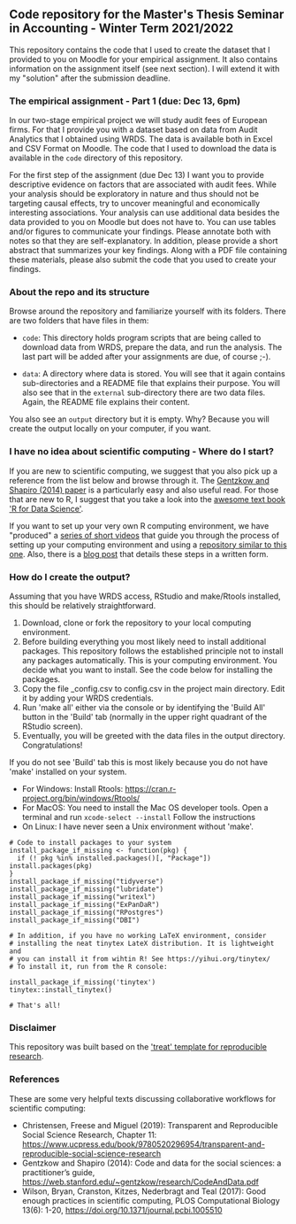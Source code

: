 ## Code repository for the Master's Thesis Seminar in Accounting - Winter Term 2021/2022 

This repository contains the code that I used to create the dataset that I provided to you on Moodle for your empirical assignment. It also contains information on the assignment itself (see next section). I will extend it with my "solution" after the submission deadline.


### The empirical assignment - Part 1 (due: Dec 13, 6pm)

In our two-stage empirical project we will study audit fees of European firms. For that I provide you with a dataset based on data from Audit Analytics that I obtained using WRDS. The data is available both in Excel and CSV Format on Moodle. The code that I used to download the data is available in the `code` directory of this repository.

For the first step of the assignment (due Dec 13) I want you to provide descriptive evidence on factors that are associated with audit fees. While your analysis should be exploratory in nature and thus should not be targeting causal effects, try to uncover meaningful and economically interesting associations. Your analysis can use additional data besides the data provided to you on Moodle but does not have to. You can use tables and/or figures to communicate your findings. Please annotate both with notes so that they are self-explanatory. In addition, please provide a short abstract that summarizes your key findings. Along with a PDF file containing these materials, please also submit the code that you used to create your findings.


### About the repo and its structure

Browse around the repository and familiarize yourself with its folders. There are two folders that have files in them:

- `code`: This directory holds program scripts that are being called to download data from WRDS, prepare the data, and run the analysis. The last part will be added after your assignments are due, of course ;-).

- `data`: A directory where data is stored. You will see that it again contains sub-directories and a README file that explains their purpose. You will also see that in the `external` sub-directory there are two data files. Again, the README file explains their content.

You also see an `output` directory but it is empty. Why? Because you will create the output locally on your computer, if you want.


### I have no idea about scientific computing - Where do I start?

If you are new to scientific computing, we suggest that you also pick up a reference from the list below and browse through it. The [Gentzkow and Shapiro (2014) paper](https://web.stanford.edu/~gentzkow/research/CodeAndData.pdf) is a particularly easy and also useful read. For those that are new to R, I suggest that you take a look into the [awesome text book 'R for Data Science'](https://r4ds.had.co.nz).

If you want to set up your very own R computing environment, we have "produced" a [series of short videos](https://www.youtube.com/playlist?list=PL-9XqvJlFJ-5NDUXubrbvF3aEQPeoAki3) that guide you through the process of setting up your computing environment and using a [repository similar to this one](https://github.com/trr266/treat). Also, there is a [blog post](https://joachim-gassen.github.io/2021/03/get-a-treat/) that details these steps in a written form.


### How do I create the output?

Assuming that you have WRDS access, RStudio and make/Rtools installed, this should be relatively straightforward.

1. Download, clone or fork the repository to your local computing environment.
2. Before building everything you most likely need to install additional packages. This repository follows the established principle not to install any packages automatically. This is your computing environment. You decide what you want to install. See the code below for installing the packages.
3. Copy the file _config.csv to config.csv in the project main directory. Edit it by adding your WRDS credentials. 
4. Run 'make all' either via the console or by identifying the 'Build All' button in the 'Build' tab (normally in the upper right quadrant of the RStudio screen). 
5. Eventually, you will be greeted with the data files in the output directory. Congratulations! 

If you do not see 'Build' tab this is most likely because you do not have 'make' installed on your system. 
  - For Windows: Install Rtools: https://cran.r-project.org/bin/windows/Rtools/
  - For MacOS: You need to install the Mac OS developer tools. Open a terminal and run `xcode-select --install` Follow the instructions
  - On Linux: I have never seen a Unix environment without 'make'. 

```
# Code to install packages to your system
install_package_if_missing <- function(pkg) {
  if (! pkg %in% installed.packages()[, "Package"]) install.packages(pkg)
}
install_package_if_missing("tidyverse")
install_package_if_missing("lubridate")
install_package_if_missing("writexl")
install_package_if_missing("ExPanDaR")
install_package_if_missing("RPostgres")
install_package_if_missing("DBI")

# In addition, if you have no working LaTeX environment, consider
# installing the neat tinytex LateX distribution. It is lightweight and
# you can install it from wihtin R! See https://yihui.org/tinytex/
# To install it, run from the R console:

install_package_if_missing('tinytex')
tinytex::install_tinytex()

# That's all!
```


### Disclaimer

This repository was built based on the ['treat' template for reproducible research](https://github.com/trr266/treat).


### References

These are some very helpful texts discussing collaborative workflows for scientific computing:

- Christensen, Freese and Miguel (2019): Transparent and Reproducible Social Science Research, Chapter 11: https://www.ucpress.edu/book/9780520296954/transparent-and-reproducible-social-science-research
- Gentzkow and Shapiro (2014): Code and data for the social sciences:
a practitioner’s guide, https://web.stanford.edu/~gentzkow/research/CodeAndData.pdf
- Wilson, Bryan, Cranston, Kitzes, Nederbragt and Teal (2017): Good enough practices in scientific computing, PLOS Computational Biology 13(6): 1-20, https://doi.org/10.1371/journal.pcbi.1005510


